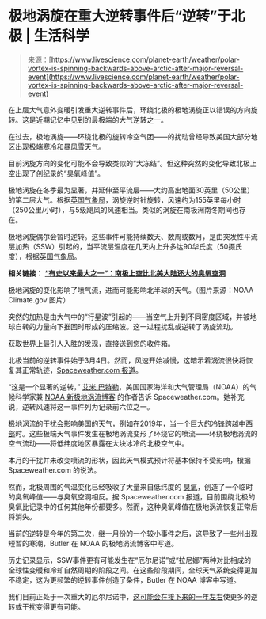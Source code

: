 <!--yml

类别：未分类

日期：2024-05-29 12:43:08

-->

# 极地涡旋在重大逆转事件后“逆转”于北极 | 生活科学

> 来源：[https://www.livescience.com/planet-earth/weather/polar-vortex-is-spinning-backwards-above-arctic-after-major-reversal-event](https://www.livescience.com/planet-earth/weather/polar-vortex-is-spinning-backwards-above-arctic-after-major-reversal-event)

在上层大气意外变暖引发重大逆转事件后，环绕北极的极地涡旋正以错误的方向旋转。这是近期记忆中见到的最极端的大气逆转之一。

在过去，极地涡旋——环绕北极的旋转冷空气团——的扰动曾经导致美国大部分地区出现[极端寒冷和暴风雪天气](https://www.livescience.com/polar-vortex-disruption-snowy-weather.html)。

目前涡旋方向的变化可能不会导致类似的“大冻结”。但这种突然的变化导致北极上空出现了创纪录的“臭氧峰值”。

极地涡旋在冬季最为显著，并延伸至平流层——大约高出地面30英里（50公里）的第二层大气。根据[英国气象局](https://www.metoffice.gov.uk/weather/learn-about/weather/atmosphere/polar-vortex)，涡旋逆时针旋转，风速约为155英里每小时（250公里/小时），与5级飓风的风速相当。类似的涡旋在南极洲南冬期间也存在。

极地涡旋偶尔会暂时逆转。这些事件可能持续数天、数周或数月，是由突发性平流层加热（SSW）引起的，当平流层温度在几天内上升多达90华氏度（50摄氏度），根据[英国气象局](https://blog.metoffice.gov.uk/2013/01/08/what-is-a-sudden-stratospheric-warming-ssw/)。

**相关链接：** [**“有史以来最大之一”：南极上空比北美大陆还大的臭氧空洞**](https://www.livescience.com/planet-earth/weather/one-of-the-biggest-on-record-ozone-hole-bigger-than-north-america-opens-above-antarctica)

极地涡旋的变化影响了喷气流，进而可能影响北半球的天气。（图片来源：NOAA Climate.gov 图片）

突然的加热是由大气中的“行星波”引起的——当空气上升到不同密度区域，并被地球自转的力量向下推回时形成的压缩波。这一过程扰乱或逆转了涡旋流动。

获取世界上最引人入胜的发现，直接送到您的收件箱。

北极当前的逆转事件始于3月4日。然而，风速开始减慢，这暗示着涡流很快将恢复其正常轨迹，[Spaceweather.com 报道](https://www.spaceweather.com/archive.php?view=1&day=20&month=03&year=2024)。

“这是一个显著的逆转，” [艾米·巴特勒](https://csl.noaa.gov/staff/amy.butler/)，美国国家海洋和大气管理局（NOAA）的气候科学家兼 [NOAA 新极地涡流博客](https://www.climate.gov/news-features/blogs/polar-vortex/it-was-perfect-winter-launch-polar-vortex-blog) 的作者告诉 Spaceweather.com。她补充说，逆转风速将这一事件列为记录前六位之一。

极地涡流的干扰会影响美国的天气，[例如在2019年](https://www.livescience.com/64544-collapsing-polar-vortex-winter-weather.html)，当一个[巨大的冷锋](https://www.livescience.com/64639-polar-vortex-frost-quakes-chicago.html)跨越[中西部](https://www.livescience.com/64638-why-polar-vortex-midwest.html)时。这些极端天气事件发生在极地涡流变形了环绕它的喷流——环绕极地涡流的空气流动——将低纬度地区暴露在大块冰冷的北极空气中。

本月的干扰并未改变喷流的形状，因此天气模式预计将基本保持不受影响，根据 Spaceweather.com 的说法。

然而，北极周围的气温变化已经吸收了大量来自低纬度的 [臭氧](https://www.livescience.com/ozone.html)，创造了一个临时的臭氧峰值——与臭氧空洞相反。据 Spaceweather.com 报道，目前围绕北极的臭氧比记录中的任何其他年份都要多。然而，这种臭氧峰值在极地涡流恢复正常后将消失。

当前的逆转是今年的第二次，继一月份的一个较小事件之后，这导致了一些州出现短暂的寒潮，Butler 在 NOAA 的极地涡流博客中写道。

历史记录显示，SSW事件更有可能发生在“厄尔尼诺”或“拉尼娜”两种对比相成的全球性变暖和冷却自然周期的阶段之间。在这些阶段期间，全球天气系统变得更加不稳定，这为更频繁的逆转事件创造了条件，Butler 在 NOAA 博客中写道。

我们目前正处于一次重大的厄尔尼诺中，[这可能会在接下来的一年左右](https://www.livescience.com/planet-earth/weather/a-strong-el-nino-is-coming-this-winter-what-does-that-mean)使更多的逆转或干扰变得更有可能。
